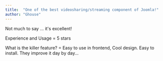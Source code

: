 ```yaml
---
title:  "One of the best videosharing/streaming component of Joomla!"
author: "Ghouse"
---
```

Not much to say ... it's excellent!

Experience and Usage = 5 stars

What is the killer feature? = Easy to use in frontend, Cool design. Easy to install. They improve it day by day...
